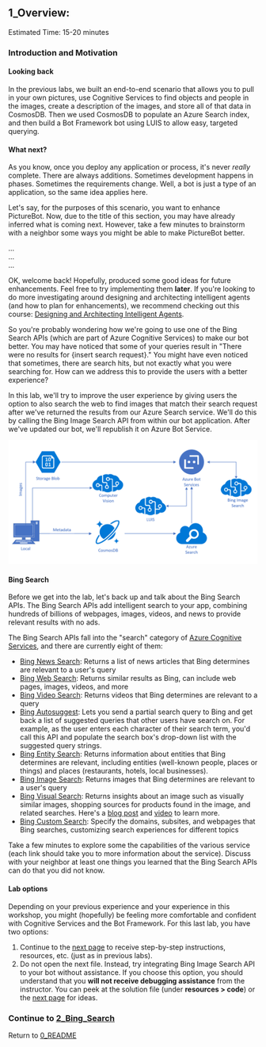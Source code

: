 ## 1_Overview:
Estimated Time: 15-20 minutes

### Introduction and Motivation

#### Looking back  
In the previous labs, we built an end-to-end scenario that allows you to pull in your own pictures, use Cognitive Services to find objects and people in the images, create a description of the images, and store all of that data in CosmosDB. Then we used CosmosDB to populate an Azure Search index, and then build a Bot Framework bot using LUIS to allow easy, targeted querying.

#### What next?  
As you know, once you deploy any application or process, it's never *really* complete. There are always additions. Sometimes development happens in phases. Sometimes the requirements change. Well, a bot is just a type of an application, so the same idea applies here.  

Let's say, for the purposes of this scenario, you want to enhance PictureBot. Now, due to the title of this section, you may have already inferred what is coming next. However, take a few minutes to brainstorm with a neighbor some ways you might be able to make PictureBot better.  

...  
...  
...  

OK, welcome back! Hopefully, produced some good ideas for future enhancements. Feel free to try implementing them **later**. If you're looking to do more investigating around designing and architecting intelligent agents (and how to plan for enhancements), we recommend checking out this course: [Designing and Architecting Intelligent Agents](https://aka.ms/daaia).  

So you're probably wondering how we're going to use one of the Bing Search APIs (which are part of Azure Cognitive Services) to make our bot better. You may have noticed that some of your queries result in "There were no results for {insert search request}." You might have even noticed that sometimes, there are search hits, but not exactly what you were searching for. How can we address this to provide the users with a better experience?  

In this lab, we'll try to improve the user experience by giving users the option to also search the web to find images that match their search request after we've returned the results from our Azure Search service. We'll do this by calling the Bing Image Search API from within our bot application. After we've updated our bot, we'll republish it on Azure Bot Service.  

![Architecture Diagram Phase 2](./resources/assets/AI_Immersion_Arch_Bing.png)

#### Bing Search

Before we get into the lab, let's back up and talk about the Bing Search APIs. The Bing Search APIs add intelligent search to your app, combining hundreds of billions of webpages, images, videos, and news to provide relevant results with no ads.  

The Bing Search APIs fall into the "search" category of [Azure Cognitive Services](https://docs.microsoft.com/en-us/azure/cognitive-services/), and there are currently eight of them:  
* [Bing News Search](https://docs.microsoft.com/en-us/azure/cognitive-services/bing-news-search/search-the-web): Returns a list of news articles that Bing determines are relevant to a user's query
* [Bing Web Search](https://docs.microsoft.com/en-us/azure/cognitive-services/bing-web-search/overview): Returns similar results as Bing, can include web pages, images, videos, and more
* [Bing Video Search](https://docs.microsoft.com/en-us/azure/cognitive-services/Bing-Video-Search/search-the-web): Returns videos that Bing determines are relevant to a query
* [Bing Autosuggest](https://docs.microsoft.com/en-us/azure/cognitive-services/Bing-Autosuggest/get-suggested-search-terms): Lets you send a partial search query to Bing and get back a list of suggested queries that other users have search on. For example, as the user enters each character of their search term, you'd call this API and populate the search box's drop-down list with the suggested query strings.
* [Bing Entity Search](https://docs.microsoft.com/en-us/azure/cognitive-services/bing-entities-search/search-the-web): Returns information about entities that Bing determines are relevant, including entities (well-known people, places or things) and places (restaurants, hotels, local businesses).
* [Bing Image Search](https://docs.microsoft.com/en-us/azure/cognitive-services/bing-image-search/overview): Returns images that Bing determines are relevant to a user's query
* [Bing Visual Search](https://docs.microsoft.com/en-us/azure/cognitive-services/bing-visual-search/overview): Returns insights about an image such as visually similar images, shopping sources for products found in the image, and related searches. Here's a [blog post](https://azure.microsoft.com/en-us/blog/bing-visual-search-and-entity-search-apis-for-video-apps/) and [video](https://www.youtube.com/watch?time_continue=1&v=fj1BX2INbZE) to learn more.
* [Bing Custom Search](https://docs.microsoft.com/en-us/azure/cognitive-services/bing-custom-search/overview): Specify the domains, subsites, and webpages that Bing searches, customizing search experiences for different topics  

Take a few minutes to explore some the capabilities of the various service (each link should take you to more information about the service). Discuss with your neighbor at least one things you learned that the Bing Search APIs can do that you did not know.  


#### Lab options  

Depending on your previous experience and your experience in this workshop, you might (hopefully) be feeling more comfortable and confident with Cognitive Services and the Bot Framework. For this last lab, you have two options:  
1. Continue to the [next page](./2_Bing_Search.md) to receive step-by-step instructions, resources, etc. (just as in previous labs).
2. Do not open the next file. Instead, try integrating Bing Image Search API to your bot without assistance. If you choose this option, you should understand that you **will not receive debugging assistance** from the instructor. You can peek at the solution file (under **resources > code**) or the [next page](./2_Bing_Search.md) for ideas.  

### Continue to [2_Bing_Search](./2_Bing_Search.md)

Return to [0_README](0_README.md)